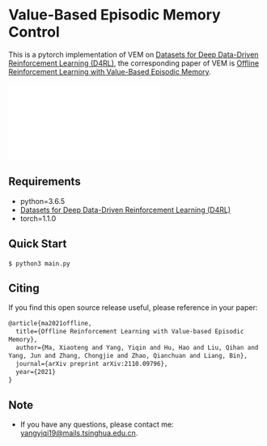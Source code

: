 # Value-Based Episodic Memory Control

This is a pytorch implementation of VEM on [Datasets for Deep Data-Driven Reinforcement Learning (D4RL)](https://github.com/rail-berkeley/d4rl), the corresponding paper of VEM is [Offline Reinforcement Learning with Value-Based Episodic Memory](https://arxiv.org/abs/2110.09796).

![Alt text](vem_schematic_diagram.pdf)

## Requirements

- python=3.6.5
- [Datasets for Deep Data-Driven Reinforcement Learning (D4RL)](https://github.com/rail-berkeley/d4rl)
- torch=1.1.0

## Quick Start

```shell
$ python3 main.py
```

## Citing
If you find this open source release useful, please reference in your paper:
```
@article{ma2021offline,
  title={Offline Reinforcement Learning with Value-based Episodic Memory},
  author={Ma, Xiaoteng and Yang, Yiqin and Hu, Hao and Liu, Qihan and Yang, Jun and Zhang, Chongjie and Zhao, Qianchuan and Liang, Bin},
  journal={arXiv preprint arXiv:2110.09796},
  year={2021}
}
```

## Note
+ If you have any questions, please contact me: yangyiqi19@mails.tsinghua.edu.cn. 
